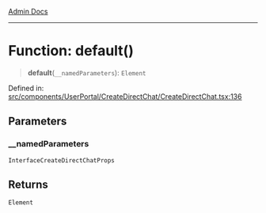 [Admin Docs](/)

***

# Function: default()

> **default**(`__namedParameters`): `Element`

Defined in: [src/components/UserPortal/CreateDirectChat/CreateDirectChat.tsx:136](https://github.com/PalisadoesFoundation/talawa-admin/blob/main/src/components/UserPortal/CreateDirectChat/CreateDirectChat.tsx#L136)

## Parameters

### \_\_namedParameters

`InterfaceCreateDirectChatProps`

## Returns

`Element`
